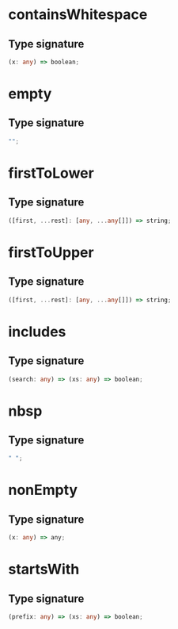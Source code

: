 # containsWhitespace

## Type signature

```typescript
(x: any) => boolean;
```

# empty

## Type signature

```typescript
"";
```

# firstToLower

## Type signature

```typescript
([first, ...rest]: [any, ...any[]]) => string;
```

# firstToUpper

## Type signature

```typescript
([first, ...rest]: [any, ...any[]]) => string;
```

# includes

## Type signature

```typescript
(search: any) => (xs: any) => boolean;
```

# nbsp

## Type signature

```typescript
" ";
```

# nonEmpty

## Type signature

```typescript
(x: any) => any;
```

# startsWith

## Type signature

```typescript
(prefix: any) => (xs: any) => boolean;
```
